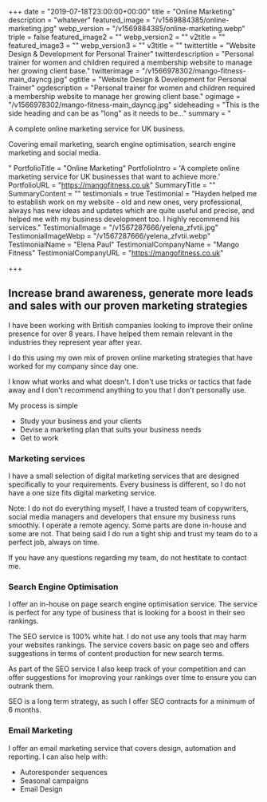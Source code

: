 +++
date = "2019-07-18T23:00:00+00:00"
title = "Online Marketing"
description = "whatever"
featured_image = "/v1569884385/online-marketing.jpg"
webp_version = "/v1569884385/online-marketing.webp"
triple = false
featured_image2 = ""
webp_version2 = ""
v2title = ""
featured_image3 = ""
webp_version3 = ""
v3title = ""
twittertitle = "Website Design & Development for Personal Trainer"
twitterdescription = "Personal trainer for women and children required a membership website to manage her growing client base."
twitterimage = "/v1566978302/mango-fitness-main_dayncg.jpg"
ogtitle = "Website Design & Development for Personal Trainer"
ogdescription = "Personal trainer for women and children required a membership website to manage her growing client base."
ogimage = "/v1566978302/mango-fitness-main_dayncg.jpg"
sideheading = "This is the side heading and can be as \"long\" as it needs to be..."
summary = "<p>A complete online marketing service for UK business.</p><p>Covering email marketing, search engine optimisation, search engine marketing and social media.</p>"
PortfolioTitle = "Online Marketing"
PortfolioIntro = 'A complete online marketing service for UK businesses that want to achieve more.'
PortfolioURL = "https://mangofitness.co.uk"
SummaryTitle = ""
SummaryContent = ""
testimonials = true
 Testimonial = "Hayden helped me to establish work on my website - old and new ones, very professional, always has new ideas and updates which are quite useful and precise, and helped me with my business development too. I highly recommend his services."
 TestimonialImage = "/v1567287666/yelena_zfvtii.jpg"
 TestimonialImageWebp = "/v1567287666/yelena_zfvtii.webp"
 TestimonialName = "Elena Paul"
 TestimonialCompanyName = "Mango Fitness"
 TestimonialCompanyURL = "https://mangofitness.co.uk"


+++
## Increase brand awareness, generate more leads and sales with our proven marketing strategies

I have been working with British companies looking to improve their online presence for over 8 years. I have helped them remain relevant in the industries they represent year after year.

I do this using my own mix of proven online marketing strategies that have worked for my company since day one.

I know what works and what doesn't. I don't use tricks or tactics that fade away and I don't recommend anything to you that I don't personally use.

My process is simple

* Study your business and your clients
* Devise a marketing plan that suits your business needs
* Get to work


### Marketing services

I have a small selection of digital marketing services that are designed specifically to your requirements. Every business is different, so I do not have a one size fits digital marketing service.

Note: I do not do everything myself, I have a trusted team of copywriters, social media managers and developers that ensure my business runs smoothly. I operate a remote agency. Some parts are done in-house and some are not. That being said I do run a tight ship and trust my team do to a perfect job, always on time.

If you have any questions regarding my team, do not hestitate to contact me.

### Search Engine Optimisation

I offer an in-house on page search engine optimisation service. The service is perfect for any type of business that is looking for a boost in their seo rankings.

The SEO service is 100% white hat. I do not use any tools that may harm your websites rankings. The service covers basic on page seo and offers suggestions in terms of content production for new search terms. 

As part of the SEO service I also keep track of your competition and can offer suggestions for imoproving your rankings over time to ensure you can outrank them. 

SEO is a long term strategy, as such I offer SEO contracts for a minimum of 6 months.

### Email Marketing

I offer an email marketing service that covers design, automation and reporting. I can also help with:

* Autoresponder sequences
* Seasonal campaigns
* Email Design







